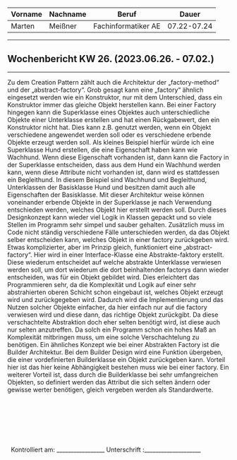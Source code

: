 #

| Vorname | Nachname | Beruf | Dauer |
|---|---|---|---|
|Marten| Meißner|Fachinformatiker AE|07.22-07.24|
---

## Wochenbericht KW 26.  (2023.06.26. - 07.02.)

---
Zu dem Creation Pattern zählt auch die Architektur der „factory-method“ und der „abstract-factory“.
Grob gesagt kann eine „factory“ ähnlich eingesetzt werden wie ein Konstruktor, nur mit dem Unterschied, dass ein Konstruktor immer das gleiche Objekt herstellen kann.
Bei einer Factory hingegen kann die Superklasse eines Objektes auch unterschiedliche Objekte einer Unterklasse erstellen und hat einen Rückgabewert, den ein Konstruktor nicht hat.
Dies kann z.B. genutzt werden, wenn ein Objekt verschiedene angewendet werden soll oder es verschiedene erbende Objekte erzeugt werden soll.
Als kleines Beispiel hierfür würde ich eine Superklasse Hund erstellen, die eine Eigenschaft haben kann wie Wachhund. Wenn diese Eigenschaft vorhanden ist, dann kann die Factory in der Superklasse entscheiden, dass aus dem Hund ein Wachhund werden kann, wenn diese Attribute nicht vorhanden ist, dann wird es stattdessen ein Begleithund.
In diesem Beispiel sind Wachhund und Begleithund, Unterklassen der Basisklasse Hund und besitzen damit auch alle Eigenschaften der Basisklasse.
Mit dieser Architektur weise können voneinander erbende Objekte in der Superklasse je nach Verwendung entschieden werden, welches Objekt hier erstellt werden soll.
Durch dieses Designkonzept kann wieder viel Logik in Klassen gepackt und so viele Stellen im Programm sehr simpel und sauber gehalten.
Zusätzlich muss im Code nicht ständig verschiedene Fälle unterschieden werden, da das Objekt selber entscheiden kann, welches Objekt in einer factory zurückgeben wird.
Etwas komplizierter, aber im Prinzip gleich, funktioniert eine „abstract-factory“.
Hier wird in einer Interface-Klasse eine Abstrakte-faktory erstellt.
Diese wiederum entscheidet auf welche abstrakte Unterklasse verwiesen werden soll, um dort wiederum die dort beinhaltenden factorys dann wieder entscheiden, was für ein Objekt gebildet wird.
Dies erleichtert das Programmieren sehr, da die Komplexität und Logik auf einer sehr abstrahierten oberen Schicht schon eingebaut ist, welches Objekt erzeugt wird und zurückgegeben wird.
Dadurch wird die Implementierung und das Nutzen solcher Objekte einfacher, da hier einfach nur auf die factory verwiesen wird und diese dann, das richtige Objekt zurückgibt.
Da diese verschachtelte Abstraktion doch eher selten benötigt wird, ist diese auch nur selten anzutreffen.
Da solch ein Programm schon ein hohes Maß an Komplexität mitbringen muss, um eine solche Verschachtelung zu benötigen.
Ein ähnliches Konzept wie bei einer Abstrakten Factory ist die Builder Architektur.
Bei dem Builder Design wird eine Funktion übergeben, die einer vordefinierten Builderklasse ein Objekt zurückgeben kann.
Vorteil hier ist das hier keine Abhängigkeit bestehen muss wie bei einer factory.
Ein weiterer Vorteil ist, dass durch die Builderklasse bei sehr umfangreichen Objekten, so definiert werden das Attribut die sich selten ändern oder gewisse werter benötigen, gleich vergeben werden als Standardwerte.
&nbsp;
\
\
\
\
\
\
\
\
&nbsp;
Kontrolliert am: _________________ Unterschrift  :____________________
